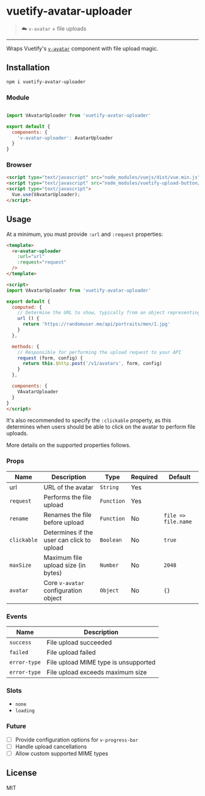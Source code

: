 # vuetify-avatar-uploader
> :cloud: `v-avatar` + file uploads
---

Wraps Vuetify's [`v-avatar`](https://vuetifyjs.com/en/components/avatars) component with file upload magic.

## Installation

```sh
npm i vuetify-avatar-uploader
```

### Module

```js

import VAvatarUploader from 'vuetify-avatar-uploader'

export default {
  components: {
    'v-avatar-uploader': AvatarUploader
  }
}
```

### Browser

```html
<script type="text/javascript" src="node_modules/vuejs/dist/vue.min.js"></script>
<script type="text/javascript" src="node_modules/vuetify-upload-button/dist/upload-button.min.js"></script>
<script type="text/javascript">
  Vue.use(VAvatarUploader);
</script>
```

## Usage

At a minimum, you must provide `:url` and `:request` properties:

```html
<template>
  <v-avatar-uploader
    :url="url"
    :request="request"
  />
</template>

<script>
import VAvatarUploader from 'vuetify-avatar-uploader'

export default {
  computed: {
    // Determine the URL to show, typically from an object representing a user
    url () {
      return 'https://randomuser.me/api/portraits/men/1.jpg'
    }
  },

  methods: {
    // Responsible for performing the upload request to your API
    request (form, config) {
      return this.$http.post('/v1/avatars', form, config)
    }
  },

  components: {
    VAvatarUploader
  }
}
</script>
```

It's also recommended to specify the `:clickable` property, as this determines when users should be able to click on the avatar to perform file uploads.

More details on the supported properties follows.


### Props

**Name**|**Description**|**Type**|**Required**|**Default**
-----|-----|-----|-----|-----
url|URL of the avatar|`String`|Yes| 
`request`|Performs the file upload|`Function`|Yes| 
`rename`|Renames the file before upload|`Function`|No|`file => file.name`
`clickable`|Determines if the user can click to upload|`Boolean`|No|`true`
`maxSize`|Maximum file upload size (in bytes)|`Number`|No|`2048`
`avatar`|Core `v-avatar` configuration object|`Object`|No|`{}`

### Events

**Name**|**Description**
-----|-----
`success`|File upload succeeded
`failed`|File upload failed
`error-type`|File upload MIME type is unsupported
`error-type`|File upload exceeds maximum size

### Slots

 - `none`
 - `loading`

### Future

 - [ ] Provide configuration options for `v-progress-bar`
 - [ ] Handle upload cancellations
 - [ ] Allow custom supported MIME types

## License

MIT
